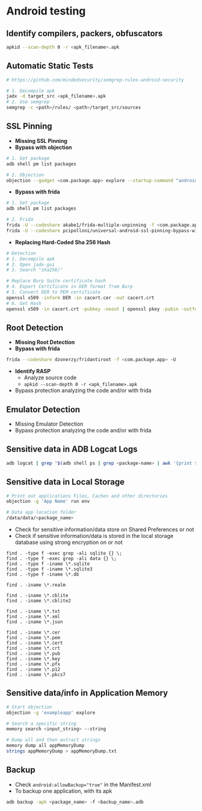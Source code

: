 # Android testing

## Identify compilers, packers, obfuscators

```sh
apkid --scan-depth 0 -r <apk_filename>.apk
```

## Automatic Static Tests

```sh
# https://github.com/mindedsecurity/semgrep-rules-android-security

# 1. Decompile apk
jadx -d target_src <apk_filename>.apk
# 2. Use semgrep
semgrep -c <path>/rules/ <path>/target_src/sources
```

## SSL Pinning

* **Missing SSL Pinning**
* **Bypass with objection**

```sh
# 1. Get package
adb shell pm list packages

# 2. Objection 
objection --gadget <com.package.app> explore --startup-command "android sslpinning disable"
```

* **Bypass with frida**

```sh
# 1. Get package
adb shell pm list packages

# 2. Frida
frida -U --codeshare akabe1/frida-multiple-unpinning -f <com.package.app>
frida -U --codeshare pcipolloni/universal-android-ssl-pinning-bypass-with-frida -f <com.package.app>
```

* **Replacing Hard-Coded Sha 256 Hash**

```sh
# Detection
# 1. Decompile apk
# 2. Open jadx-gui
# 3. Search "sha256/"

# Replace Burp Suite certificate hash
# 4. Export Certificate in DER format from Burp
# 5. Convert DER to PEM certificate
openssl x509 -inform DER -in cacert.cer -out cacert.crt
# 6. Get Hash
openssl x509 -in cacert.crt -pubkey -noout | openssl pkey -pubin -outform der | openssl dgst -sha256 -binary | openssl enc -base64
```

## Root Detection

* **Missing Root Detection**
* **Bypass with frida**

```sh
frida --codeshare dzonerzy/fridantiroot -f <com.package.app> -U
```

* **Identify RASP**
  * Analyze source code
  * `apkid --scan-depth 0 -r <apk_filename>.apk`
* Bypass protection analyzing the code and/or with frida

## Emulator Detection

* Missing Emulator Detection
* Bypass protection analyzing the code and/or with frida

## Sensitive data in ADB Logcat Logs

```sh
adb logcat | grep "$(adb shell ps | grep <package-name> | awk '{print $2}')"
```

## Sensitive data in Local Storage

```sh
# Print out applications Files, Caches and other directories
objection -g 'App Name' run env

# Data app location folder
/data/data/<package_name>
```

* Check for sensitive information/data store on Shared Preferences or not
* Check if sensitive information/data is stored in the local storage database using strong encryption on or not

```
find . -type f -exec grep -ali sqlite {} \;
find . -type f -exec grep -ali data {} \;
find . -type f -iname \*.sqlite
find . -type f -iname \*.sqlite3
find . -type f -iname \*.db

find . -iname \*.realm

find . -iname \*.cblite
find . -iname \*.cblite2

find . -iname \*.txt
find . -iname \*.xml
find . -iname \*.json

find . -iname \*.cer
find . -iname \*.pem
find . -iname \*.cert
find . -iname \*.crt
find . -iname \*.pub
find . -iname \*.key
find . -iname \*.pfx
find . -iname \*.p12
find . -iname \*.pkcs7
```

## Sensitive data/info in Application Memory

```sh
# Start objection
objection -g 'exampleapp' explore

# Search a specific string
memory search <input_string> --string

# Dump all and then extract strings
memory dump all appMemoryDump
strings appMemoryDump > appMemoryDump.txt
```

## Backup

* Check `android:allowBackup="true"` in the Manifest.xml
* To backup one application, with its apk

```sh
adb backup -apk <package_name> -f <backup_name>.adb
```
